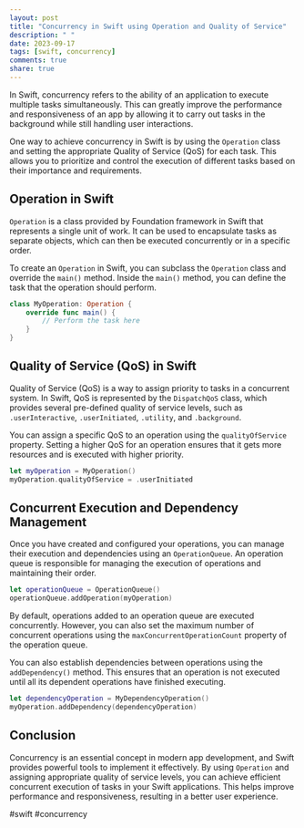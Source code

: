 ```yaml
---
layout: post
title: "Concurrency in Swift using Operation and Quality of Service"
description: " "
date: 2023-09-17
tags: [swift, concurrency]
comments: true
share: true
---
```


In Swift, concurrency refers to the ability of an application to execute multiple tasks simultaneously. This can greatly improve the performance and responsiveness of an app by allowing it to carry out tasks in the background while still handling user interactions.

One way to achieve concurrency in Swift is by using the `Operation` class and setting the appropriate Quality of Service (QoS) for each task. This allows you to prioritize and control the execution of different tasks based on their importance and requirements.

## Operation in Swift

`Operation` is a class provided by Foundation framework in Swift that represents a single unit of work. It can be used to encapsulate tasks as separate objects, which can then be executed concurrently or in a specific order.

To create an `Operation` in Swift, you can subclass the `Operation` class and override the `main()` method. Inside the `main()` method, you can define the task that the operation should perform.

```swift
class MyOperation: Operation {
    override func main() {
        // Perform the task here
    }
}
```

## Quality of Service (QoS) in Swift

Quality of Service (QoS) is a way to assign priority to tasks in a concurrent system. In Swift, QoS is represented by the `DispatchQoS` class, which provides several pre-defined quality of service levels, such as `.userInteractive`, `.userInitiated`, `.utility`, and `.background`.

You can assign a specific QoS to an operation using the `qualityOfService` property. Setting a higher QoS for an operation ensures that it gets more resources and is executed with higher priority.

```swift
let myOperation = MyOperation()
myOperation.qualityOfService = .userInitiated
```

## Concurrent Execution and Dependency Management

Once you have created and configured your operations, you can manage their execution and dependencies using an `OperationQueue`. An operation queue is responsible for managing the execution of operations and maintaining their order.

```swift
let operationQueue = OperationQueue()
operationQueue.addOperation(myOperation)
```

By default, operations added to an operation queue are executed concurrently. However, you can also set the maximum number of concurrent operations using the `maxConcurrentOperationCount` property of the operation queue.

You can also establish dependencies between operations using the `addDependency()` method. This ensures that an operation is not executed until all its dependent operations have finished executing.

```swift
let dependencyOperation = MyDependencyOperation()
myOperation.addDependency(dependencyOperation)
```

## Conclusion

Concurrency is an essential concept in modern app development, and Swift provides powerful tools to implement it effectively. By using `Operation` and assigning appropriate quality of service levels, you can achieve efficient concurrent execution of tasks in your Swift applications. This helps improve performance and responsiveness, resulting in a better user experience.

#swift #concurrency